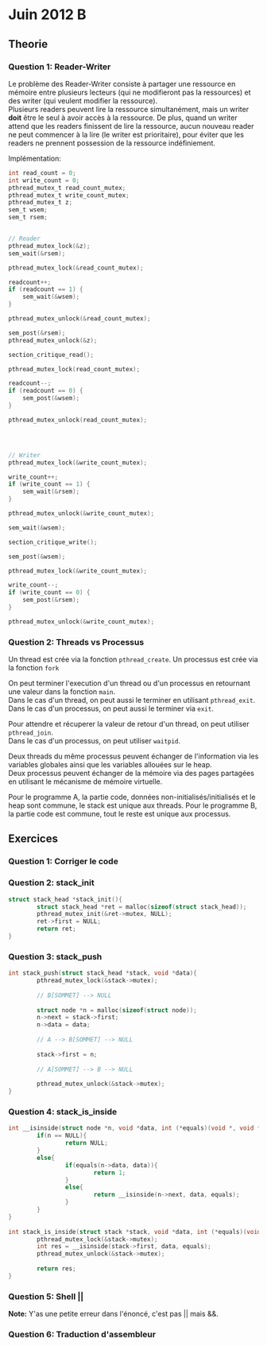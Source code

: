 # Juin 2012 B
## Theorie

### Question 1: Reader-Writer

Le problème des Reader-Writer consiste à partager une ressource en mémoire entre plusieurs lecteurs (qui ne modifieront pas la ressources) et des writer (qui veulent modifier la ressource).  
Plusieurs readers peuvent lire la ressource simultanément, mais un writer **doit** être le seul à avoir accès à la ressource. De plus, quand un writer attend que les readers finissent de lire la ressource, aucun nouveau reader ne peut commencer à la lire (le writer est prioritaire), pour éviter que les readers ne prennent possession de la ressource indéfiniement.

Implémentation:
```c
int read_count = 0;
int write_count = 0;
pthread_mutex_t read_count_mutex;
pthread_mutex_t write_count_mutex;
pthread_mutex_t z;
sem_t wsem;
sem_t rsem;


// Reader
pthread_mutex_lock(&z);
sem_wait(&rsem);

pthread_mutex_lock(&read_count_mutex);

readcount++;
if (readcount == 1) {
	sem_wait(&wsem);
}

pthread_mutex_unlock(&read_count_mutex);

sem_post(&rsem);
pthread_mutex_unlock(&z);

section_critique_read();

pthread_mutex_lock(read_count_mutex);

readcount--;
if (readcount == 0) {
	sem_post(&wsem);
}

pthread_mutex_unlock(read_count_mutex);




// Writer
pthread_mutex_lock(&write_count_mutex);

write_count++;
if (write_count == 1) {
	sem_wait(&rsem);
}

pthread_mutex_unlock(&write_count_mutex);

sem_wait(&wsem);

section_critique_write();

sem_post(&wsem);

pthread_mutex_lock(&write_count_mutex);

write_count--;
if (write_count == 0) {
	sem_post(&rsem);
}

pthread_mutex_unlock(&write_count_mutex);

```

### Question 2: Threads vs Processus

Un thread est crée via la fonction `pthread_create`. Un processus est crée via la fonction `fork`

On peut terminer l'execution d'un thread ou d'un processus en retournant une valeur dans la fonction `main`.  
Dans le cas d'un thread, on peut aussi le terminer en utilisant `pthread_exit`.  
Dans le cas d'un processus, on peut aussi le terminer via `exit`.

Pour attendre et récuperer la valeur de retour d'un thread, on peut utiliser `pthread_join`.  
Dans le cas d'un processus, on peut utiliser `waitpid`.

Deux threads du même processus peuvent échanger de l'information via les variables globales ainsi que les variables allouées sur le heap.  
Deux processus peuvent échanger de la mémoire via des pages partagées en utilisant le mécanisme de mémoire virtuelle.

Pour le programme A, la partie code, données non-initialisés/initialisés et le heap sont commune, le stack est unique aux threads.
Pour le programme B, la partie code est commune, tout le reste est unique aux processus.  

## Exercices

### Question 1: Corriger le code

### Question 2: stack_init

```c
struct stack_head *stack_init(){
        struct stack_head *ret = malloc(sizeof(struct stack_head));
        pthread_mutex_init(&ret->mutex, NULL);
        ret->first = NULL;
        return ret;    
}
```

### Question 3: stack_push

```c
int stack_push(struct stack_head *stack, void *data){
        pthread_mutex_lock(&stack->mutex);
       
        // B[SOMMET] --> NULL
       
        struct node *n = malloc(sizeof(struct node));
        n->next = stack->first;
        n->data = data;
       
        // A --> B[SOMMET] --> NULL
       
        stack->first = n;
       
        // A[SOMMET] --> B --> NULL
 
        pthread_mutex_unlock(&stack->mutex);
}
```

### Question 4: stack_is_inside

```c
int __isinside(struct node *n, void *data, int (*equals)(void *, void *)){
        if(n == NULL){
                return NULL;
        }
        else{
                if(equals(n->data, data)){
                        return 1;
                }
                else{
                        return __isinside(n->next, data, equals);
                }
        }
}
 
int stack_is_inside(struct stack *stack, void *data, int (*equals)(void *, void *)){
        pthread_mutex_lock(&stack->mutex);
        int res = __isinside(stack->first, data, equals);
        pthread_mutex_unlock(&stack->mutex);
       
        return res;
}
```

### Question 5: Shell ||
**Note:** Y'as une petite erreur dans l'énoncé, c'est pas || mais &&.

### Question 6: Traduction d'assembleur

